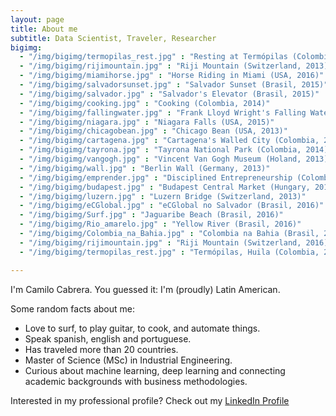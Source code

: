 ```yaml
---
layout: page
title: About me
subtitle: Data Scientist, Traveler, Researcher
bigimg:
  - "/img/bigimg/termopilas_rest.jpg" : "Resting at Termópilas (Colombia, 2016)"
  - "/img/bigimg/rijimountain.jpg" : "Riji Mountain (Switzerland, 2013)"
  - "/img/bigimg/miamihorse.jpg" : "Horse Riding in Miami (USA, 2016)"
  - "/img/bigimg/salvadorsunset.jpg" : "Salvador Sunset (Brasil, 2015)"
  - "/img/bigimg/salvador.jpg" : "Salvador's Elevator (Brasil, 2015)"
  - "/img/bigimg/cooking.jpg" : "Cooking (Colombia, 2014)"
  - "/img/bigimg/fallingwater.jpg" : "Frank Lloyd Wright's Falling Water (USA, 2015)"
  - "/img/bigimg/niagara.jpg" : "Niagara Falls (USA, 2015)"
  - "/img/bigimg/chicagobean.jpg" : "Chicago Bean (USA, 2013)"
  - "/img/bigimg/cartagena.jpg" : "Cartagena's Walled City (Colombia, 2014)"
  - "/img/bigimg/tayrona.jpg" : "Tayrona National Park (Colombia, 2014)"
  - "/img/bigimg/vangogh.jpg" : "Vincent Van Gogh Museum (Holand, 2013)"
  - "/img/bigimg/wall.jpg" : "Berlin Wall (Germany, 2013)"
  - "/img/bigimg/emprender.jpg" : "Disciplined Entrepreneurship (Colombia, 2017)"
  - "/img/bigimg/budapest.jpg" : "Budapest Central Market (Hungary, 2013)"
  - "/img/bigimg/luzern.jpg" : "Luzern Bridge (Switzerland, 2013)"
  - "/img/bigimg/eCGlobal.jpg" : "eCGlobal no Salvador (Brasil, 2016)"
  - "/img/bigimg/Surf.jpg" : "Jaguaribe Beach (Brasil, 2016)"
  - "/img/bigimg/Rio_amarelo.jpg" : "Yellow River (Brasil, 2016)"
  - "/img/bigimg/Colombia_na_Bahia.jpg" : "Colombia na Bahia (Brasil, 2016)"
  - "/img/bigimg/rijimountain.jpg" : "Riji Mountain (Switzerland, 2016)"
  - "/img/bigimg/termopilas_rest.jpg" : "Termópilas, Huila (Colombia, 2016)"

---
```


I'm Camilo Cabrera. You guessed it: I'm (proudly) Latin American.

Some random facts about me:

- Love to surf, to play guitar, to cook, and automate things.
- Speak spanish, english and portuguese.
- Has traveled more than 20 countries.
- Master of Science (MSc) in Industrial Engineering.
- Curious about machine learning, deep learning and connecting academic backgrounds with business methodologies.

Interested in my professional profile? Check out my [LinkedIn Profile](https://www.linkedin.com/in/camilo-cabrera-21663b17/)
